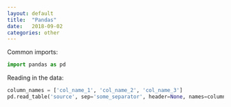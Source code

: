 ```yaml
---
layout: default
title:  "Pandas"
date:   2018-09-02 
categories: other
---
```


Common imports:
```python
import pandas as pd
```

Reading in the data:
```python
column_names = ['col_name_1', 'col_name_2', 'col_name_3']
pd.read_table('source', sep='some_separator', header=None, names=column_names)
```